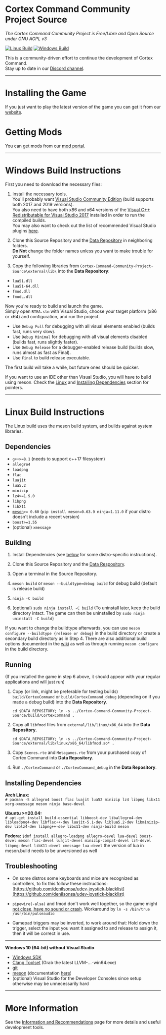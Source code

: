 # Cortex Command Community Project Source
*The Cortex Command Community Project is Free/Libre and Open Source under GNU AGPL v3*

[![Linux Build](https://github.com/cortex-command-community/Cortex-Command-Community-Project-Source/actions/workflows/meson.yml/badge.svg)](https://github.com/cortex-command-community/Cortex-Command-Community-Project-Source/actions/workflows/meson.yml) [![Windows Build](https://github.com/cortex-command-community/Cortex-Command-Community-Project-Source/actions/workflows/msbuild.yml/badge.svg)](https://github.com/cortex-command-community/Cortex-Command-Community-Project-Source/actions/workflows/msbuild.yml)

This is a community-driven effort to continue the development of Cortex Command.  
Stay up to date in our [Discord channel](https://discord.gg/TSU6StNQUG).

***

# Installing the Game
If you just want to play the latest version of the game you can get it from our [website](https://cortex-command-community.github.io/downloads).

# Getting Mods
You can get mods from our [mod portal](https://cccp.mod.io).

***

# Windows Build Instructions
First you need to download the necessary files:

1. Install the necessary tools.  
You'll probably want [Visual Studio Community Edition](https://visualstudio.microsoft.com/downloads/) (build supports both 2017 and 2019 versions).  
You also need to have both x86 and x64 versions of the [Visual C++ Redistributable for Visual Studio 2017](https://support.microsoft.com/en-us/help/2977003/the-latest-supported-visual-c-downloads) installed in order to run the compiled builds.  
You may also want to check out the list of recommended Visual Studio plugins [here](https://github.com/cortex-command-community/Cortex-Command-Community-Project-Source/wiki/Information,-Recommended-Plugins-and-Useful-Links).

2. Clone this Source Repository and the [Data Repository](https://github.com/cortex-command-community/Cortex-Command-Community-Project-Data) in neighboring folders.  
**Do Not** change the folder names unless you want to make trouble for yourself.

3. Copy the following libraries from `Cortex-Command-Community-Project-Source\external\lib\` into the **Data Repository**:
* `lua51.dll`
* `lua51-64.dll`
* `fmod.dll`
* `fmodL.dll`

Now you're ready to build and launch the game.  
Simply open `RTEA.sln` with Visual Studio, choose your target platform (x86 or x64) and configuration, and run the project.

* Use `Debug Full` for debugging with all visual elements enabled (builds fast, runs very slow).
* Use `Debug Minimal` for debugging with all visual elements disabled (builds fast, runs slightly faster).
* Use `Debug Release` for a debugger-enabled release build (builds slow, runs almost as fast as Final).
* Use `Final` to build release executable.

The first build will take a while, but future ones should be quicker.

If you want to use an IDE other than Visual Studio, you will have to build using meson. Check the [Linux](#building) and [Installing Dependencies](#installing-dependencies) section for pointers.

***

# Linux Build Instructions
The Linux build uses the meson build system, and builds against system libraries.

## Dependencies

* `g++>=8.1` (needs to support c++17 filesystem)
* `allegro4`
* `loadpng`
* `flac`
* `luajit`
* `lua5.2`
* `minizip`
* `lz4>=1.9.0`
* `libpng`
* `libX11`
* [`meson`](https://www.mesonbuild.com)`>= 0.60` (`pip install meson=0.63.0 ninja=1.11.0` if your distro doesn't include a recent version)
* `boost>=1.55`
* (optional) `xmessage`

## Building

1. Install Dependencies (see [below](#installing-dependencies) for some distro-specific instructions).

2. Clone this Source Repository and the [Data Respository](https://github.com/cortex-command-community/Cortex-Command-Community-Project-Data).

3. Open a terminal in the Source Repository.

4. `meson build` or `meson --buildtype=debug build` for debug build (default is release build)

5. `ninja -C build`

6. (optional) `sudo ninja install -C build` (To uninstall later, keep the build directory intact. The game can then be uninstalled by `sudo ninja uninstall -C build`)

If you want to change the buildtype afterwards, you can use `meson configure --buildtype {release or debug}` in the build directory or create a secondary build directory as in Step 4. There are also additional build options documented in the [wiki](https://github.com/cortex-command-community/Cortex-Command-Community-Project-Source/wiki/Meson-build-options) as well as through running `meson configure` in the build directory.

## Running
(If you installed the game in step 6 above, it should appear with your regular applications and will just run)

1. Copy (or link, might be preferable for testing builds) `build/CortexCommand` or `build/CortexCommand_debug` (depending on if you made a debug build) into the **Data Repository**.

   `cd $DATA_REPOSITORY; ln -s ../Cortex-Command-Community-Project-Source/build/CortexCommand . `

2. Copy all `libfmod` files from `external/lib/linux/x86_64` into the **Data Repository**.

   `cd $DATA_REPOSITORY; ln -s ../Cortex-Command-Community-Project-Source/external/lib/linux/x86_64/libfmod.so* .`

3. Copy `Scenes.rte` and `Metagames.rte` from your purchased copy of Cortex Command into **Data Repository**.

4. Run `./CortexCommand` or `./CortexCommand_debug` in the **Data Repository**.

## Installing Dependencies

**Arch Linux:**  
`# pacman -S allegro4 boost flac luajit lua52 minizip lz4 libpng libx11 xorg-xmessage meson ninja base-devel`

**Ubuntu >=20.04:**  
`# apt-get install build-essential libboost-dev liballegro4-dev libloadpng4-dev libflac++-dev luajit-5.1-dev liblua5.2-dev libminizip-dev liblz4-dev libpng++-dev libx11-dev ninja-build meson`  

**Fedora:**
`$dnf install allegro-loadpng allegro-devel lua-devel boost-devel meson flac-devel luajit-devel minizip-compat-devel lz4-devel libpng-devel libX11-devel xmessage lua-devel`
the version of lua in meson.build needs to be unversioned as well
## Troubleshooting

* On some distros some keyboards and mice are recognized as controllers, to fix this follow these instructions: [https://github.com/denilsonsa/udev-joystick-blacklist](https://github.com/denilsonsa/udev-joystick-blacklist)

* `pipewire(-alsa)` and fmod don't work well together, so the game might [not close, have no sound or crash](https://gitlab.freedesktop.org/pipewire/pipewire/-/issues/1514). Workaround by `ln -s /bin/true /usr/bin/pulseaudio`

* Gamepad triggers may be inverted, to work around that: Hold down the trigger, select the input you want it assigned to and release to assign it, then it will be correct in use.

***

**Windows 10 (64-bit) without Visual Studio**  
- [Windows SDK](https://developer.microsoft.com/de-de/windows/downloads/windows-10-sdk/)
- [Clang Toolset](https://github.com/llvm/llvm-project/releases) (Grab the latest LLVM-...-win64.exe)
- [git](https://www.git-scm.org)
- [meson](https://github.com/mesonbuild/meson/releases) (documentation [here](https://www.mesonbuild.com))
- (optional) Visual Studio for the Developer Consoles since setup otherwise may be unnecessarily hard

***

# More Information

See the [Information and Recommendations](https://github.com/cortex-command-community/Cortex-Command-Community-Project-Source/wiki/Information,-Recommended-Plugins-and-Useful-Links) page for more details and useful development tools.
